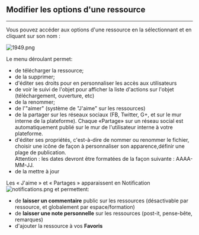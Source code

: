 ## Modifier les options d'une ressource
---
Vous pouvez accéder aux options d'une ressource en la sélectionnant et en cliquant sur son nom :

![1949.png](http://www.claroline.net/uploads/custom/images/1949.png)

Le menu déroulant permet:

* de télécharger la ressource;
* de la supprimer;
* d'éditer ses droits pour en personnaliser les accès aux utilisateurs
* de voir le suivi de l'objet pour afficher la liste d'actions sur l'objet (téléchargement, ouverture, etc)
* de la renommer;
* de l'"aimer" (système de "J'aime" sur les ressources)
* de la partager sur les réseaux sociaux (FB, Twitter, G+, et sur le mur interne de la plateforme). Chaque «Partage» sur un réseau social est automatiquement publié sur le mur de l'utilisateur interne à votre plateforme.
* d'éditer ses propriétés, c'est-à-dire de nommer ou renommer le fichier, choisir une icône de façon à personnaliser son apparence,définir une plage de publication. <br />Attention : les dates devront être formatées de la façon suivante : AAAA-MM-JJ.
* de la mettre à jour

Les « J'aime » et « Partages » apparaissent en Notification ![notifications.png](http://www.claroline.net/file/resource/media/1950) et permettent:

* de **laisser un commentaire** public sur les ressources (désactivable par ressource, et globalement par espace/formation)
* de **laisser une note personnelle** sur les ressources (post-it, pense-bête, remarques)
* d'ajouter la ressource à vos **Favoris**
